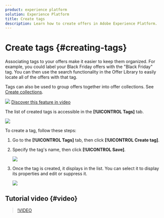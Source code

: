 ```yaml
---
product: experience platform
solution: Experience Platform
title: Create tags
description: Learn how to create offers in Adobe Experience Platform.
---
```


# Create tags {#creating-tags}

Associating tags to your offers make it easier to keep them organized. For example, you could label your Black Friday offers with the "Black Friday" tag. You can then use the search functionality in the Offer Library to easily locate all of the offers with that tag.

Tags can also be used to group offers together into offer collections. See [Create collections](../../offer-library/creating-collections.md).

![](../assets/do-not-localize/how-to-video.png) [Discover this feature in video](#video)

The list of created tags is accessible in the **[!UICONTROL Tags]** tab.

![](../assets/tags_list.png)

To create a tag, follow these steps:

1. Go to the **[!UICONTROL Tags]** tab, then click **[!UICONTROL Create tag]**.

1. Specify the tag's name, then click **[!UICONTROL Save]**.

    ![](../assets/tags_create.png)

1. Once the tag is created, it displays in the list. You can select it to display its properties and edit or suppress it.

    ![](../assets/tags_created.png)

## Tutorial video {#video}

>[!VIDEO](https://video.tv.adobe.com/v/329374?quality=12)
